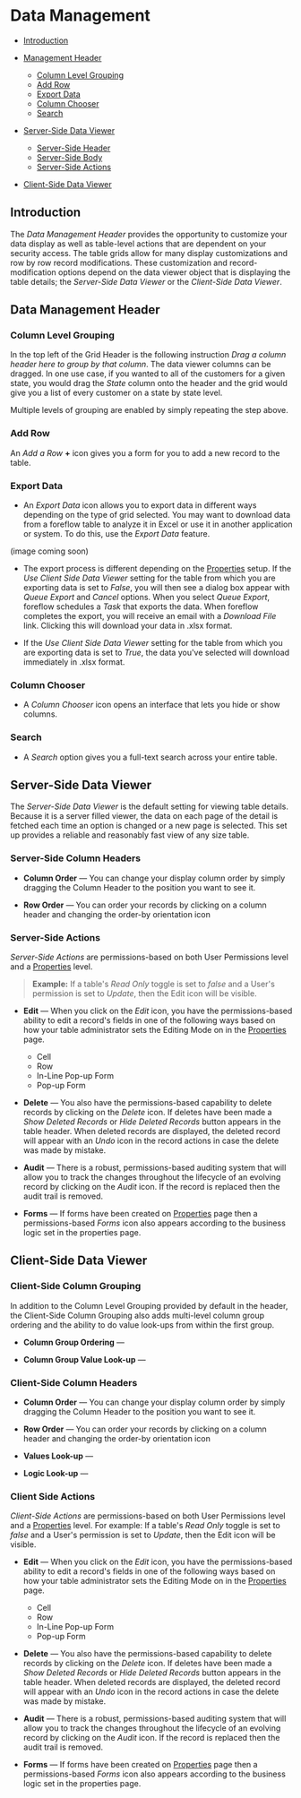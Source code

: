 # Data Management

-   [Introduction](#introduction)
-   [Management Header](#management-header)
    -   [Column Level Grouping](#column-level-grouping)
    -   [Add Row](#add-row)
    -   [Export Data](#export-data)
    -   [Column Chooser](#column-chooser)
    -   [Search](#Search)
-   [Server-Side Data Viewer](#server-side-data-viewer)

    -   [Server-Side Header](#server-side-header)
    -   [Server-Side Body](#server-side-body)
    -   [Server-Side Actions](#server-side-actions)

-   [Client-Side Data Viewer](#client-side-data-viewer)

<a name="introduction"></a>

## Introduction

The _Data Management Header_ provides the opportunity to customize your data display as well as table-level actions that are dependent on your security access. The table grids allow for many display customizations and row by row record modifications. These customization and record-modification options depend on the data viewer object that is displaying the table details; the _Server-Side Data Viewer_ or the _Client-Side Data Viewer_.

## Data Management Header

<a name="column-level-grouping"></a>

### Column Level Grouping

In the top left of the Grid Header is the following instruction _Drag a column header here to group by that column_. The data viewer columns can be dragged. In one use case, if you wanted to all of the customers for a given state, you would drag the _State_ column onto the header and the grid would give you a list of every customer on a state by state level.

Multiple levels of grouping are enabled by simply repeating the step above.

<a name="add-row"></a>

### Add Row

An _Add a Row_ **+** icon gives you a form for you to add a new record to the table.

<a name="export-data"></a>

### Export Data

-   An _Export Data_ icon allows you to export data in different ways depending on the type of grid selected. You may want to download data from a foreflow table to analyze it in Excel or use it in another application or system. To do this, use the _Export Data_ feature.

(image coming soon)

-   The export process is different depending on the [Properties](tables-properties.md) setup. If the _Use Client Side Data Viewer_ setting for the table from which you are exporting data is set to _False_, you will then see a dialog box appear with _Queue Export_ and _Cancel_ options. When you select _Queue Export_, foreflow schedules a _Task_ that exports the data. When foreflow completes the export, you will receive an email with a _Download File_ link. Clicking this will download your data in .xlsx format.

-   If the _Use Client Side Data Viewer_ setting for the table from which you are exporting data is set to _True_, the data you've selected will download immediately in .xlsx format.

<a name="column-chooser"></a>

### Column Chooser

-   A _Column Chooser_ icon opens an interface that lets you hide or show columns.

<a name="search"></a>

### Search

-   A _Search_ option gives you a full-text search across your entire table.

<a name="server-side-data-viewer"></a>

## Server-Side Data Viewer

The _Server-Side Data Viewer_ is the default setting for viewing table details. Because it is a server filled viewer, the data on each page of the detail is fetched each time an option is changed or a new page is selected. This set up provides a reliable and reasonably fast view of any size table.

<a name="server-side-column-headers"></a>

### Server-Side Column Headers

-   **Column Order** &mdash; You can change your display column order by simply dragging the Column Header to the position you want to see it.

-   **Row Order** &mdash; You can order your records by clicking on a column header and changing the order-by orientation icon

<a name="server-side-actions"></a>

### Server-Side Actions

_Server-Side Actions_ are permissions-based on both User Permissions level and a [Properties](tables-properties) level.

> **Example:** If a table's _Read Only_ toggle is set to _false_ and a User's permission is set to _Update_, then the Edit icon will be visible.

-   **Edit** &mdash; When you click on the _Edit_ icon, you have the permissions-based ability to edit a record's fields in one of the following ways based on how your table administrator sets the Editing Mode on in the [Properties](tables-properties#editing-mode) page.

    -   Cell
    -   Row
    -   In-Line Pop-up Form
    -   Pop-up Form

-   **Delete** &mdash; You also have the permissions-based capability to delete records by clicking on the _Delete_ icon. If deletes have been made a _Show Deleted Records_ or _Hide Deleted Records_ button appears in the table header. When deleted records are displayed, the deleted record will appear with an _Undo_ icon in the record actions in case the delete was made by mistake.

-   **Audit** &mdash; There is a robust, permissions-based auditing system that will allow you to track the changes throughout the lifecycle of an evolving record by clicking on the _Audit_ icon. If the record is replaced then the audit trail is removed.

-   **Forms** &mdash; If forms have been created on [Properties](tables-properties#forms-section) page then a permissions-based _Forms_ icon also appears according to the business logic set in the properties page.

<a name="client-side-data-viewer"></a>

## Client-Side Data Viewer

<a name="client-side-column-grouping"></a>

### Client-Side Column Grouping

In addition to the Column Level Grouping provided by default in the header, the Client-Side Column Grouping also adds multi-level column group ordering and the ability to do value look-ups from within the first group.

-   **Column Group Ordering** &mdash;

-   **Column Group Value Look-up** &mdash;

<a name="client-side-column-headers"></a>

### Client-Side Column Headers

-   **Column Order** &mdash; You can change your display column order by simply dragging the Column Header to the position you want to see it.

-   **Row Order** &mdash; You can order your records by clicking on a column header and changing the order-by orientation icon

-   **Values Look-up** &mdash;

-   **Logic Look-up** &mdash;

<a name="client-side-actions"></a>

### Client Side Actions

_Client-Side Actions_ are permissions-based on both User Permissions level and a [Properties](tables-properties) level. For example: If a table's _Read Only_ toggle is set to _false_ and a User's permission is set to _Update_, then the Edit icon will be visible.

-   **Edit** &mdash; When you click on the _Edit_ icon, you have the permissions-based ability to edit a record's fields in one of the following ways based on how your table administrator sets the Editing Mode on in the [Properties](tables-properties#editing-mode) page.

    -   Cell
    -   Row
    -   In-Line Pop-up Form
    -   Pop-up Form

-   **Delete** &mdash; You also have the permissions-based capability to delete records by clicking on the _Delete_ icon. If deletes have been made a _Show Deleted Records_ or _Hide Deleted Records_ button appears in the table header. When deleted records are displayed, the deleted record will appear with an _Undo_ icon in the record actions in case the delete was made by mistake.

-   **Audit** &mdash; There is a robust, permissions-based auditing system that will allow you to track the changes throughout the lifecycle of an evolving record by clicking on the _Audit_ icon. If the record is replaced then the audit trail is removed.

-   **Forms** &mdash; If forms have been created on [Properties](tables-properties#forms-section) page then a permissions-based _Forms_ icon also appears according to the business logic set in the properties page.
